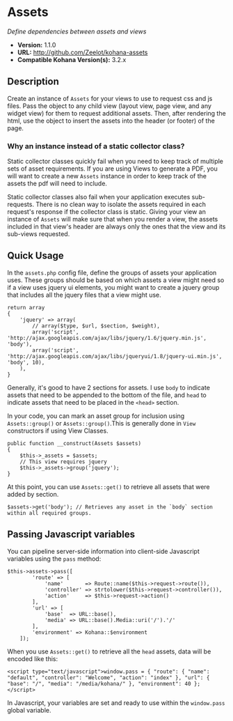 # Assets

*Define dependencies between assets and views*

- **Version:** 1.1.0
- **URL:** <http://github.com/Zeelot/kohana-assets>
- **Compatible Kohana Version(s):** 3.2.x

## Description
Create an instance of `Assets` for your views to use to request css and js files. Pass the object to any child view (layout view, page view, and any widget view) for them to request additional assets. Then, after rendering the html, use the object to insert the assets into the header (or footer) of the page.

### Why an instance instead of a static collector class?

Static collector classes quickly fail when you need to keep track of multiple sets of asset requirements. If you are using Views to generate a PDF, you will want to create a new `Assets` instance in order to keep track of the assets the pdf will need to include.

Static collector classes also fail when your application executes sub-requests. There is no clean way to isolate the assets required in each request's response if the collector class is static. Giving your view an instance of `Assets` will make sure that when you render a view, the assets included in that view's header are always only the ones that the view and its sub-views requested.

## Quick Usage

In the `assets.php` config file, define the groups of assets your application uses. These groups should be based on which assets a view might need so if a view uses jquery ui elements, you might want to create a jquery group that includes all the jquery files that a view might use.

    return array
    {
        'jquery' => array(
            // array($type, $url, $section, $weight),
            array('script', 'http://ajax.googleapis.com/ajax/libs/jquery/1.6/jquery.min.js', 'body'),
            array('script', 'http://ajax.googleapis.com/ajax/libs/jqueryui/1.8/jquery-ui.min.js', 'body', 10),
        ),
    } 

Generally, it's good to have 2 sections for assets. I use `body` to indicate assets that need to be appended to the bottom of the file, and `head` to indicate assets that need to be placed in the `<head>` section.

In your code, you can mark an asset group for inclusion using `Assets::group()` or `Assets::group()`.This is generally done in `View` constructors if using View Classes.

    public function __construct(Assets $assets)
    {
        $this->_assets = $assets;
        // This view requires jquery
        $this->_assets->group('jquery');
    }

At this point, you can use `Assets::get()` to retrieve all assets that were added by section.

    $assets->get('body'); // Retrieves any asset in the `body` section within all required groups.

## Passing Javascript variables

You can pipeline server-side information into client-side Javascript variables using the `pass` method:

    $this->assets->pass([
            'route' => [
                'name'       => Route::name($this->request->route()),
                'controller' => strtolower($this->request->controller()),
                'action'     => $this->request->action()
            ],
            'url' => [
                'base'  => URL::base(),
                'media' => URL::base().Media::uri('/').'/'
            ],
            'environment' => Kohana::$environment
        ]);

When you use `Assets::get()` to retrieve all the `head` assets, data will be encoded like this:

    <script type="text/javascript">window.pass = { "route": { "name": "default", "controller": "Welcome", "action": "index" }, "url": { "base": "/", "media": "/media/kohana/" }, "environment": 40 };</script>

In Javascript, your variables are set and ready to use within the `window.pass` global variable.
